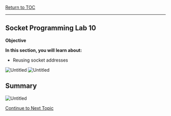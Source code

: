<a href="https://github.com/CyberTrainingUSAF/04-IDE-s-and-Algorithms-Pt.-1/blob/master/00-Table-of-Contents.md" rel="Return to TOC"> Return to TOC </a>

---

## Socket Programming Lab 10

**Objective**

**In this section, you will learn about:**
* Reusing socket addresses

![Untitled](https://user-images.githubusercontent.com/47218652/60994272-d4b84e80-a315-11e9-9dc7-8c0b4719edf5.png)
![Untitled](https://user-images.githubusercontent.com/47218652/60994386-092c0a80-a316-11e9-8fec-93c4e7b422c5.png)

## Summary

![Untitled](https://user-images.githubusercontent.com/47218652/60994426-1fd26180-a316-11e9-8a32-1a9c8254a06e.png)

<a href="https://github.com/Bpmhome/Socket-Programming/blob/master/Socket%20Programming%20Lab11.md" > Continue to Next Topic </a>

